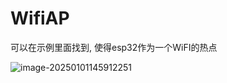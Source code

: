 # WifiAP

可以在示例里面找到, 使得esp32作为一个WiFI的热点

![image-20250101145912251](https://picture-01-1316374204.cos.ap-beijing.myqcloud.com/image/202501011459575.png)